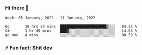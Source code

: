 ### Hi there 👋
<!--START_SECTION:waka-->
```text
Week: 05 January, 2022 - 11 January, 2022

Go       10 hrs 33 mins  █████████████████████▒░░░   84.75 % 
C#       1 hr 49 mins    ███▓░░░░░░░░░░░░░░░░░░░░░   14.66 % 
go.mod   4 mins          ░░░░░░░░░░░░░░░░░░░░░░░░░   00.59 % 
```
<!--END_SECTION:waka-->
<!--
**TG4LAaron/TG4LAaron** is a ✨ _special_ ✨ repository because its `README.md` (this file) appears on your GitHub profile.

Here are some ideas to get you started:

- 🔭 I’m currently working on ...
- 🌱 I’m currently learning ...
- 👯 I’m looking to collaborate on ...
- 🤔 I’m looking for help with ...
- 💬 Ask me about ...
- 📫 How to reach me: ...
- 😄 Pronouns: ...
- ⚡ Fun fact: ...
-->
### ⚡ Fun fact: Shit dev
